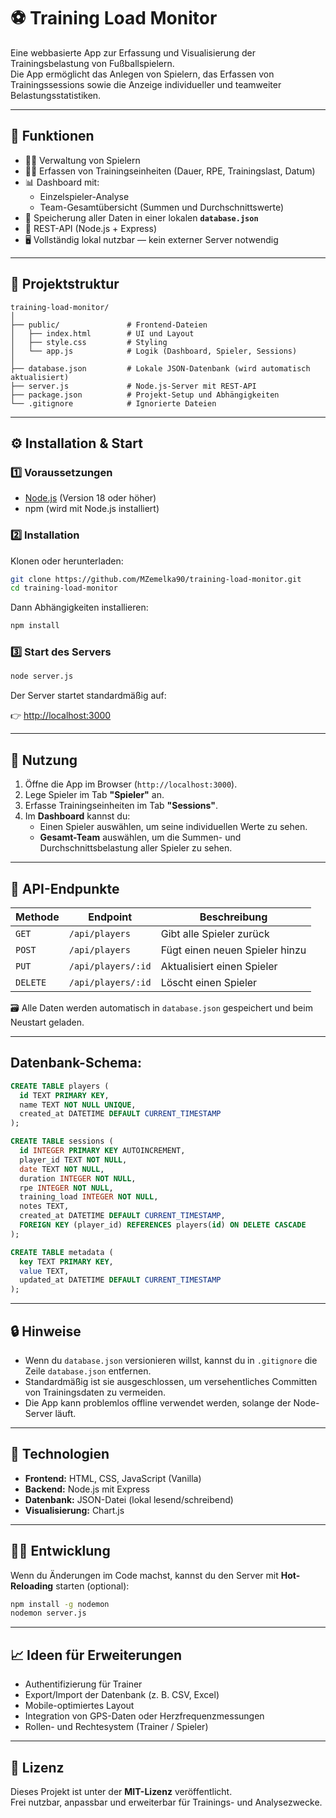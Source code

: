 # ⚽ Training Load Monitor

Eine webbasierte App zur Erfassung und Visualisierung der Trainingsbelastung von Fußballspielern.  
Die App ermöglicht das Anlegen von Spielern, das Erfassen von Trainingssessions sowie die Anzeige individueller und teamweiter Belastungsstatistiken.

---

## 🚀 Funktionen

- 🧍‍♂️ Verwaltung von Spielern  
- 🏋️‍♂️ Erfassen von Trainingseinheiten (Dauer, RPE, Trainingslast, Datum)
- 📊 Dashboard mit:
  - Einzelspieler-Analyse
  - Team-Gesamtübersicht (Summen und Durchschnittswerte)
- 💾 Speicherung aller Daten in einer lokalen **`database.json`**
- 🔄 REST-API (Node.js + Express)
- 🖥️ Vollständig lokal nutzbar — kein externer Server notwendig

---

## 📁 Projektstruktur

```
training-load-monitor/
│
├── public/               # Frontend-Dateien
│   ├── index.html        # UI und Layout
│   ├── style.css         # Styling
│   └── app.js            # Logik (Dashboard, Spieler, Sessions)
│
├── database.json         # Lokale JSON-Datenbank (wird automatisch aktualisiert)
├── server.js             # Node.js-Server mit REST-API
├── package.json          # Projekt-Setup und Abhängigkeiten
└── .gitignore            # Ignorierte Dateien
```

---

## ⚙️ Installation & Start

### 1️⃣ Voraussetzungen

- [Node.js](https://nodejs.org/) (Version 18 oder höher)
- npm (wird mit Node.js installiert)

### 2️⃣ Installation

Klonen oder herunterladen:

```bash
git clone https://github.com/MZemelka90/training-load-monitor.git
cd training-load-monitor
```

Dann Abhängigkeiten installieren:

```bash
npm install
```

### 3️⃣ Start des Servers

```bash
node server.js
```

Der Server startet standardmäßig auf:

👉 [http://localhost:3000](http://localhost:3000)

---

## 🧠 Nutzung

1. Öffne die App im Browser (`http://localhost:3000`).
2. Lege Spieler im Tab **"Spieler"** an.
3. Erfasse Trainingseinheiten im Tab **"Sessions"**.
4. Im **Dashboard** kannst du:
   - Einen Spieler auswählen, um seine individuellen Werte zu sehen.
   - **Gesamt-Team** auswählen, um die Summen- und Durchschnittsbelastung aller Spieler zu sehen.

---

## 🔌 API-Endpunkte

| Methode | Endpoint             | Beschreibung                          |
|----------|----------------------|--------------------------------------|
| `GET`    | `/api/players`       | Gibt alle Spieler zurück              |
| `POST`   | `/api/players`       | Fügt einen neuen Spieler hinzu        |
| `PUT`    | `/api/players/:id`   | Aktualisiert einen Spieler            |
| `DELETE` | `/api/players/:id`   | Löscht einen Spieler                  |

🗃️ Alle Daten werden automatisch in `database.json` gespeichert und beim Neustart geladen.

---

## Datenbank-Schema:

```sql
CREATE TABLE players (
  id TEXT PRIMARY KEY,
  name TEXT NOT NULL UNIQUE,
  created_at DATETIME DEFAULT CURRENT_TIMESTAMP
);

CREATE TABLE sessions (
  id INTEGER PRIMARY KEY AUTOINCREMENT,
  player_id TEXT NOT NULL,
  date TEXT NOT NULL,
  duration INTEGER NOT NULL,
  rpe INTEGER NOT NULL,
  training_load INTEGER NOT NULL,
  notes TEXT,
  created_at DATETIME DEFAULT CURRENT_TIMESTAMP,
  FOREIGN KEY (player_id) REFERENCES players(id) ON DELETE CASCADE
);

CREATE TABLE metadata (
  key TEXT PRIMARY KEY,
  value TEXT,
  updated_at DATETIME DEFAULT CURRENT_TIMESTAMP
);
```
---

## 🔒 Hinweise

- Wenn du `database.json` versionieren willst, kannst du in `.gitignore` die Zeile `database.json` entfernen.  
- Standardmäßig ist sie ausgeschlossen, um versehentliches Committen von Trainingsdaten zu vermeiden.
- Die App kann problemlos offline verwendet werden, solange der Node-Server läuft.

---

## 🧰 Technologien

- **Frontend:** HTML, CSS, JavaScript (Vanilla)
- **Backend:** Node.js mit Express
- **Datenbank:** JSON-Datei (lokal lesend/schreibend)
- **Visualisierung:** Chart.js

---

## 🧑‍💻 Entwicklung

Wenn du Änderungen im Code machst, kannst du den Server mit **Hot-Reloading** starten (optional):

```bash
npm install -g nodemon
nodemon server.js
```

---

## 📈 Ideen für Erweiterungen

- Authentifizierung für Trainer
- Export/Import der Datenbank (z. B. CSV, Excel)
- Mobile-optimiertes Layout
- Integration von GPS-Daten oder Herzfrequenzmessungen
- Rollen- und Rechtesystem (Trainer / Spieler)

---

## 🏁 Lizenz

Dieses Projekt ist unter der **MIT-Lizenz** veröffentlicht.  
Frei nutzbar, anpassbar und erweiterbar für Trainings- und Analysezwecke.

